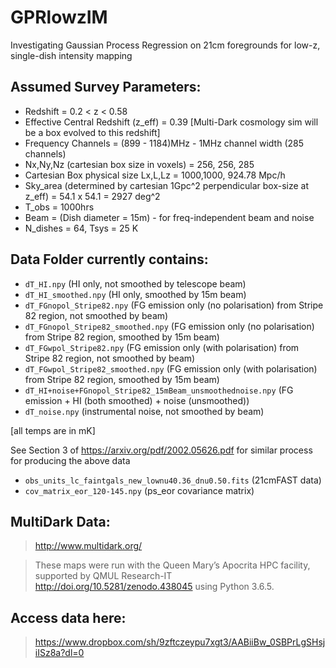 # GPRlowzIM
Investigating Gaussian Process Regression on 21cm foregrounds for low-z, single-dish intensity mapping

## Assumed Survey Parameters:

 - Redshift = 0.2 < z < 0.58
 - Effective Central Redshift (z_eff) = 0.39 [Multi-Dark cosmology sim will be a box evolved to this redshift]
 - Frequency Channels = (899 - 1184)MHz - 1MHz channel width (285 channels)
 - Nx,Ny,Nz (cartesian box size in voxels) = 256, 256, 285
 - Cartesian Box physical size Lx,L,Lz = 1000,1000, 924.78 Mpc/h
 - Sky_area (determined by cartesian 1Gpc^2 perpendicular box-size at z_eff) = 54.1 x 54.1 = 2927 deg^2
 - T_obs = 1000hrs
 - Beam = (Dish diameter = 15m) - for freq-independent beam and noise
 - N_dishes = 64, Tsys = 25 K

## Data Folder currently contains:
 - `dT_HI.npy` (HI only, not smoothed by telescope beam)
 - `dT_HI_smoothed.npy` (HI only, smoothed by 15m beam)
 - `dT_FGnopol_Stripe82.npy` (FG emission only (no polarisation) from Stripe 82 region, not smoothed by beam)
 - `dT_FGnopol_Stripe82_smoothed.npy` (FG emission only (no polarisation) from Stripe 82 region, smoothed by 15m beam)
 - `dT_FGwpol_Stripe82.npy` (FG emission only (with polarisation) from Stripe 82 region, not smoothed by beam)
 - `dT_FGwpol_Stripe82_smoothed.npy` (FG emission only (with polarisation) from Stripe 82 region, smoothed by 15m beam)
 - `dT_HI+noise+FGnopol_Stripe82_15mBeam_unsmoothednoise.npy` (FG emission + HI (both smoothed) + noise (unsmoothed))
 - `dT_noise.npy` (instrumental noise, not smoothed by beam)
 
 [all temps are in mK]
 
 See Section 3 of https://arxiv.org/pdf/2002.05626.pdf for similar process for producing the above data
 
 - `obs_units_lc_faintgals_new_lownu40.36_dnu0.50.fits` (21cmFAST data)
 - `cov_matrix_eor_120-145.npy` (ps_eor covariance matrix)


## MultiDark Data:

> http://www.multidark.org/

>These maps were run with the Queen Mary’s
Apocrita HPC facility, supported by QMUL Research-IT
http://doi.org/10.5281/zenodo.438045 using Python 3.6.5.

## Access data here:

> https://www.dropbox.com/sh/9zftczeypu7xgt3/AABiiBw_0SBPrLgSHsjiISz8a?dl=0
